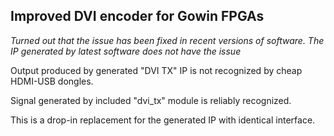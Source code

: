 ## Improved DVI encoder for Gowin FPGAs

*Turned out that the issue has been fixed in recent versions of software. The IP generated by latest software does not have the issue*

Output produced by generated "DVI TX" IP is not recognized by cheap HDMI-USB
dongles.

Signal generated by included "dvi_tx" module is reliably recognized.

This is a drop-in replacement for the generated IP with identical interface.
